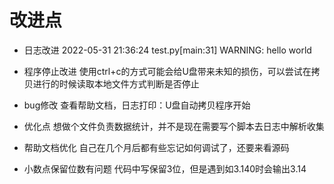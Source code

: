 # 改进点
- 日志改进
2022-05-31 21:36:24 test.py[main:31] WARNING: hello world

- 程序停止改进
使用ctrl+c的方式可能会给U盘带来未知的损伤，可以尝试在拷贝进行的时候读取本地文件方式判断是否停止

- bug修改
查看帮助文档，日志打印：U盘自动拷贝程序开始

- 优化点
想做个文件负责数据统计，并不是现在需要写个脚本去日志中解析收集

- 帮助文档优化
自己在几个月后都有些忘记如何调试了，还要来看源码

- 小数点保留位数有问题
代码中写保留3位，但是遇到如3.140时会输出3.14



